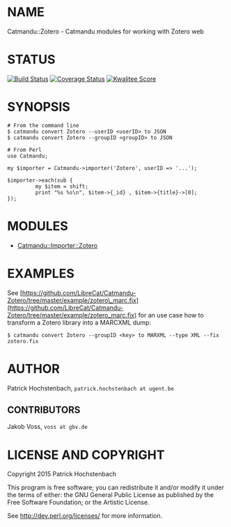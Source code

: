 # NAME

Catmandu::Zotero - Catmandu modules for working with Zotero web

# STATUS

[![Build Status](https://travis-ci.org/LibreCat/Catmandu-Zotero.png)](https://travis-ci.org/LibreCat/Catmandu-Zotero)
[![Coverage Status](https://coveralls.io/repos/LibreCat/Catmandu-Zotero/badge.png)](https://coveralls.io/r/LibreCat/Catmandu-Zotero)
[![Kwalitee Score](http://cpants.cpanauthors.org/dist/Catmandu-Zotero.png)](http://cpants.cpanauthors.org/dist/Catmandu-Zotero)

# SYNOPSIS

    # From the command line
    $ catmandu convert Zotero --userID <userID> to JSON
    $ catmandu convert Zotero --groupID <groupID> to JSON
    
    # From Perl
    use Catmandu;

    my $importer = Catmandu->importer('Zotero', userID => '...');

    $importer->each(sub {
             my $item = shift;
             print "%s %s\n", $item->{_id} , $item->{title}->[0];
    });

# MODULES

- [Catmandu::Importer::Zotero](https://metacpan.org/pod/Catmandu::Importer::Zotero)

# EXAMPLES

See [https://github.com/LibreCat/Catmandu-Zotero/tree/master/example/zotero\_marc.fix](https://github.com/LibreCat/Catmandu-Zotero/tree/master/example/zotero_marc.fix) for an
use case how to transform a Zotero library into a MARCXML dump:

    $ catmandu convert Zotero --groupID <key> to MARXML --type XML --fix zotero.fix 

# AUTHOR

Patrick Hochstenbach, `patrick.hochstenbach at ugent.be`

## CONTRIBUTORS

Jakob Voss, `voss at gbv.de`

# LICENSE AND COPYRIGHT

Copyright 2015 Patrick Hochstenbach

This program is free software; you can redistribute it and/or modify it
under the terms of either: the GNU General Public License as published
by the Free Software Foundation; or the Artistic License.

See http://dev.perl.org/licenses/ for more information.

